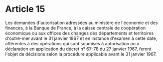 # Article 15

Les demandes d'autorisation adressées au ministère de l'économie et des finances, à la Banque de France, à la caisse centrale de coopération économique ou aux offices des changes des départements et territoires d'outre-mer avant le 31 janvier 1967 et en instance d'examen à cette date, afférentes à des opérations qui sont soumises à autorisation ou à déclaration en application du décret n° 67-78 du 27 janvier 1967, feront l'objet de décisions selon la procédure applicable avant le 31 janvier 1967.
